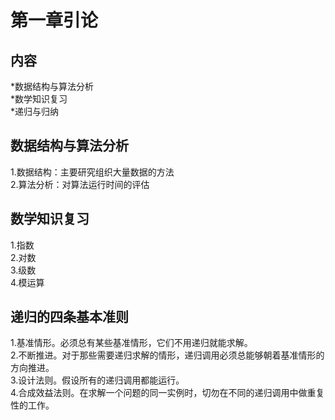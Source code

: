 第一章引论
==
内容<br>
--
*数据结构与算法分析<br>
*数学知识复习<br>
*递归与归纳<br>

数据结构与算法分析<br>
--
1.数据结构：主要研究组织大量数据的方法<br>
2.算法分析：对算法运行时间的评估<br>

数学知识复习<br>
--
1.指数<br>
2.对数<br>
3.级数<br>
4.模运算<br>

递归的四条基本准则<br>
--
1.基准情形。必须总有某些基准情形，它们不用递归就能求解。<br>
2.不断推进。对于那些需要递归求解的情形，递归调用必须总能够朝着基准情形的方向推进。<br>
3.设计法则。假设所有的递归调用都能运行。<br>
4.合成效益法则。在求解一个问题的同一实例时，切勿在不同的递归调用中做重复性的工作。<br>
